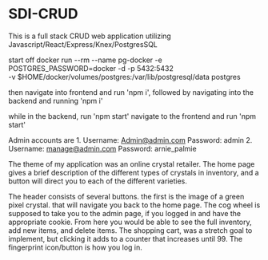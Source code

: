 # SDI-CRUD
This is a full stack CRUD web application utilizing Javascript/React/Express/Knex/PostgresSQL

start off docker run --rm --name pg-docker -e POSTGRES_PASSWORD=docker -d -p 5432:5432 \
-v $HOME/docker/volumes/postgres:/var/lib/postgresql/data postgres

then navigate into frontend and run 'npm i', followed by navigating into the backend and running 'npm i'

while in the backend, run 'npm start'
navigate to the frontend and run 'npm start'

Admin accounts are
1.
  Username: Admin@admin.com
  Password: admin
2.
  Username: manage@admin.com
  Password: arnie_palmie

The theme of my application was an online crystal retailer.
The home page gives a brief description of the different types of crystals in inventory, and a button will direct you to each of the different varieties.

The header consists of several buttons.
the first is the image of a green pixel crystal. that will navigate you back to the home page.
The cog wheel is supposed to take you to the admin page, if you logged in and have the appropriate cookie. From here you would be able to see the full inventory, add new items, and delete items.
The shopping cart, was a stretch goal to implement, but clicking it adds to a counter that increases until 99.
The fingerprint icon/button is how you log in.